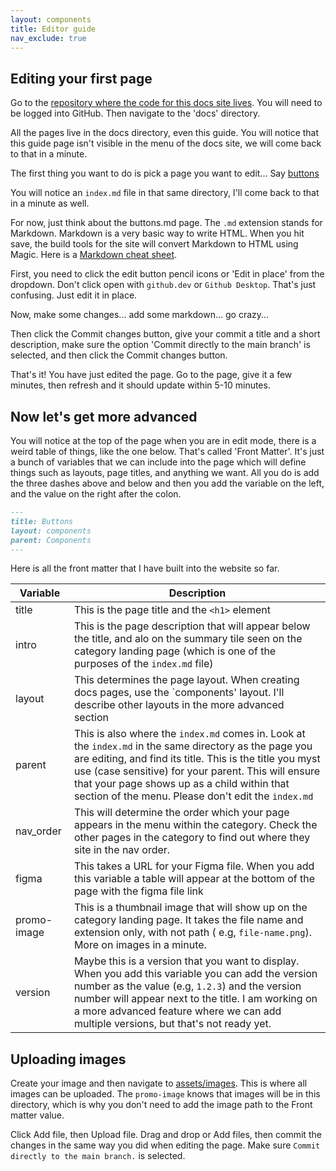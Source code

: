 ```yaml
---
layout: components
title: Editor guide
nav_exclude: true
---
```


## Editing your first page

Go to the [repository where the code for this docs site lives](https://github.com/asmithdigital/raads-digital). You will need to be logged into GitHub. Then navigate to the 'docs' directory.

All the pages live in the docs directory, even this guide. You will notice that this guide page isn't visible in the menu of the docs site, we will come back to that in a minute.

The first thing you want to do is pick a page you want to edit... Say [buttons](https://github.com/asmithdigital/raads-digital/blob/main/docs/components/buttons.md)

You will notice an `index.md` file in that same directory, I'll come back to that in a minute as well. 

For now, just think about the buttons.md page. The `.md` extension stands for Markdown. Markdown is a very basic way to write HTML. When you hit save, the build tools for the site will convert Markdown to HTML using Magic. Here is a [Markdown cheat sheet](https://www.markdownguide.org/cheat-sheet/).

First, you need to click the edit button pencil icons or 'Edit in place' from the dropdown. Don't click open with `github.dev` or `Github Desktop`. That's just confusing. Just edit it in place.

Now, make some changes... add some markdown... go crazy...

Then click the Commit changes button, give your commit a title and a short description, make sure the option 'Commit directly to the main branch' is selected, and then click the Commit changes button. 

That's it! You have just edited the page. Go to the page, give it a few minutes, then refresh and it should update within 5-10 minutes.

## Now let's get more advanced

You will notice at the top of the page when you are in edit mode, there is a weird table of things, like the one below. That's called 'Front Matter'. It's just a bunch of variables that we can include into the page which will define things such as layouts, page titles, and anything we want. All you do is add the three dashes above and below and then you add the variable on the left, and the value on the right after the colon.

```markdown
---
title: Buttons
layout: components
parent: Components
---
```

Here is all the front matter that I have built into the website so far.

| Variable | Description |
| ----------- | ----------- |
| title | This is the page title and the `<h1>` element |
| intro | This is the page description that will appear below the title, and alo on the summary tile seen on the category landing page (which is one of the purposes of the `index.md` file) |
| layout | This determines the page layout. When creating docs pages, use the `components' layout. I'll describe other layouts in the more advanced section  |
| parent | This is also where the `index.md` comes in. Look at the `index.md` in the same directory as the page you are editing, and find its title. This is the title you myst use (case sensitive) for your parent. This will ensure that your page shows up as a child within that section of the menu. Please don't edit the `index.md` |
| nav_order | This will determine the order which your page appears in the menu within the category. Check the other pages in the category to find out where they site in the nav order. |
| figma | This takes a URL for your Figma file. When you add this variable a table will appear at the bottom of the page with the figma file link |
| promo-image | This is a thumbnail image that will show up on the category landing page. It takes the file name and extension only, with not path ( e.g, `file-name.png`). More on images in a minute. |'
| version | Maybe this is a version that you want to display. When you add this variable you can add the version number as the value (e.g, `1.2.3`) and the version number will appear next to the title. I am working on a more advanced feature where we can add multiple versions, but that's not ready yet. |

## Uploading images

Create your image and then navigate to [assets/images](https://github.com/asmithdigital/raads-digital/tree/main/assets/images). This is where all images can be uploaded. The `promo-image` knows that images will be in this directory, which is why you don't need to add the image path to the Front matter value.

Click Add file, then Upload file. Drag and drop or Add files, then commit the changes in the same way you did when editing the page. Make sure `Commit directly to the main branch.` is selected.



